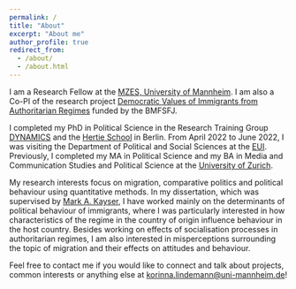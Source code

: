 ```yaml
---
permalink: /
title: "About"
excerpt: "About me"
author_profile: true
redirect_from: 
  - /about/
  - /about.html
---
```

  
I am a Research Fellow at the [MZES, University of Mannheim](https://www.mzes.uni-mannheim.de/d7/en). I am also a Co-PI of the research project [Democratic Values of Immigrants from Authoritarian Regimes](https://www.mzes.uni-mannheim.de/en/projects/detail/democratic-values-among-migrants-from-authoritarian-regimes) funded by the BMFSFJ. 

I completed my PhD in Political Science in the Research Training Group [DYNAMICS](https://www.sowi.hu-berlin.de/en/dynamics/) and the [Hertie School](https://www.hertie-school.org/en/) in Berlin. From April 2022 to June 2022, I was visiting the Department of Political and Social Sciences at the [EUI](https://www.eui.eu/en/home). Previously, I completed my MA in Political Science and my BA in Media and Communication Studies and Political Science at the [University of Zurich](https://www.uzh.ch/cmsssl/en.html).  

My research interests focus on migration, comparative politics and political behaviour using quantitative methods. In my dissertation, which was supervised by [Mark A. Kayser](http://mark-kayser.com/), I have worked mainly on the determinants of political behaviour of immigrants, where I was particularly interested in how characteristics of the regime in the country of origin influence behaviour in the host country. Besides working on effects of socialisation processes in authoritarian regimes, I am also interested in misperceptions surrounding the topic of migration and their effects on attitudes and behaviour. 

Feel free to contact me if you would like to connect and talk about projects, common interests or anything else at [korinna.lindemann@uni-mannheim.de](mailto:korinna.lindemann@uni-mannheim.de)! 
  
  
  
